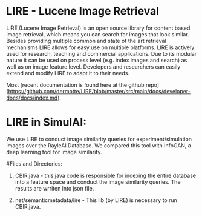 # LIRE - Lucene Image Retrieval
LIRE (Lucene Image Retrieval) is an open source library for content based image retrieval, which means you can search for images that look similar. Besides providing multiple common and state of the art retrieval mechanisms LIRE allows for easy use on multiple platforms. LIRE is actively used for research, teaching and commercial applications. Due to its modular nature it can be used on process level (e.g. index images and search) as well as on image feature level. Developers and researchers can easily extend and modify LIRE to adapt it to their needs.

Most [recent documentation is found here at the github repo] (https://github.com/dermotte/LIRE/blob/master/src/main/docs/developer-docs/docs/index.md).

# LIRE in SimulAI:
We use LIRE to conduct image similarity queries for experiment/simulation images over the RayleAI Database.
We compared this tool with InfoGAN, a deep learning tool for image similarity. 

#Files and Directories: 

1) CBIR.java - this java code is responsible for indexing the entire database into a feature space and conduct the image similarity queries. The results are wrriten into json file.

2) net/semanticmetadata/lire - This lib (by LIRE) is necessary to run CBIR.java. 